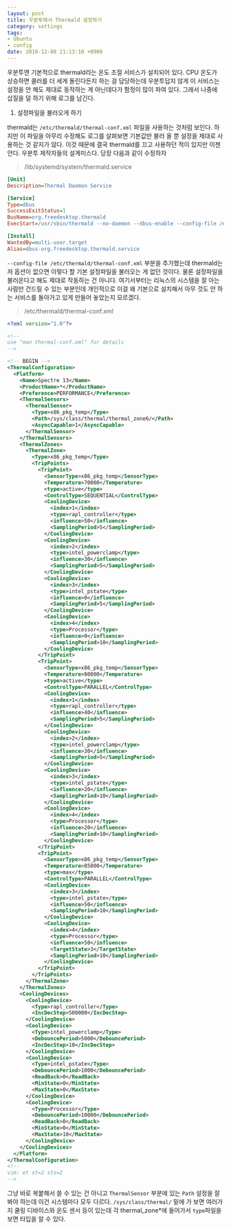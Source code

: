 ```yaml
---
layout: post
title: 우분투에서 Thermald 설정하기
category: settings
tags:
- Ubuntu
- config
date: 2018-12-08 21:13:10 +0900
---
```


우분투엔 기본적으로 thermald라는 온도 조절 서비스가 설치되어 있다. CPU 온도가 상승하면 쿨러를 더 세게 돌린다든지 하는 걸 담당하는데 우분투답지 않게 이 서비스는 설정을 안 해도 제대로 동작하는 게 아닌데다가 함정이 많이 파여 있다. 그래서 나중에 삽질을 덜 하기 위해 로그를 남긴다.


1. 설정파일을 불러오게 하기

thermald는 `/etc/thermald/thermal-conf.xml` 파일을 사용하는 것처럼 보인다. 하지만 이 파일을 아무리 수정해도 로그를 살펴보면 기본값만 불러 올 뿐 설정을 제대로 사용하는 것 같지가 않다. 이것 때문에 결국 thermald를 끄고 사용하던 적이 있지만 이젠 안다. 우분투 제작자들의 설계미스다.
당장 다음과 같이 수정하자

> /lib/systemd/system/thermald.service

```ini
[Unit]
Description=Thermal Daemon Service

[Service]
Type=dbus
SuccessExitStatus=1
BusName=org.freedesktop.thermald
ExecStart=/usr/sbin/thermald --no-daemon --dbus-enable --config-file /etc/thermald/thermal-conf.xml

[Install]
WantedBy=multi-user.target
Alias=dbus-org.freedesktop.thermald.service

```

`--config-file /etc/thermald/thermal-conf.xml` 부분을 추가했는데 thermald는 저 옵션이 없으면 이렇다 할 기본 설정파일을 불러오는 게 없던 것이다.
물론 설정파일을 불러온다고 해도 제대로 작동하는 건 아니다. 여기서부터는 리눅스의 시스템을 잘 아는 사람만 건드릴 수 있는 부분인데 개인적으로 이걸 왜 기본으로 설치해서 아무 것도 안 하는 서비스를 돌아가고 있게 만들어 놓았는지 모르겠다.

> /etc/thermald/thermal-conf.xml

```xml
<?xml version="1.0"?>

<!--
use "man thermal-conf.xml" for details
-->

<!-- BEGIN -->
<ThermalConfiguration>
  <Platform>
    <Name>Spectre 13</Name>
    <ProductName>*</ProductName>
    <Preference>PERFORMANCE</Preference>
    <ThermalSensors>
      <ThermalSensor>
        <Type>x86_pkg_temp</Type>
        <Path>/sys/class/thermal/thermal_zone6/</Path>
        <AsyncCapable>1</AsyncCapable>
      </ThermalSensor>
    </ThermalSensors>
    <ThermalZones>
      <ThermalZone>
        <Type>x86_pkg_temp</Type>
        <TripPoints>
          <TripPoint>
            <SensorType>x86_pkg_temp</SensorType>
            <Temperature>70000</Temperature>
            <type>active</type>
            <ControlType>SEQUENTIAL</ControlType>
            <CoolingDevice>
              <index>1</index>
              <type>rapl_controller</type>
              <influence>50</influence>
              <SamplingPeriod>5</SamplingPeriod>
            </CoolingDevice>
            <CoolingDevice>
              <index>2</index>
              <type>intel_powerclamp</type>
              <influence>30</influence>
              <SamplingPeriod>5</SamplingPeriod>
            </CoolingDevice>
            <CoolingDevice>
              <index>3</index>
              <type>intel_pstate</type>
              <influence>0</influence>
              <SamplingPeriod>5</SamplingPeriod>
            </CoolingDevice>
            <CoolingDevice>
              <index>4</index>
              <type>Processor</type>
              <influence>0</influence>
              <SamplingPeriod>10</SamplingPeriod>
            </CoolingDevice>
          </TripPoint>
          <TripPoint>
            <SensorType>x86_pkg_temp</SensorType>
            <Temperature>80000</Temperature>
            <type>active</type>
            <ControlType>PARALLEL</ControlType>
            <CoolingDevice>
              <index>1</index>
              <type>rapl_controller</type>
              <influence>40</influence>
              <SamplingPeriod>5</SamplingPeriod>
            </CoolingDevice>
            <CoolingDevice>
              <index>2</index>
              <type>intel_powerclamp</type>
              <influence>30</influence>
              <SamplingPeriod>5</SamplingPeriod>
            </CoolingDevice>
            <CoolingDevice>
              <index>3</index>
              <type>intel_pstate</type>
              <influence>20</influence>
              <SamplingPeriod>10</SamplingPeriod>
            </CoolingDevice>
            <CoolingDevice>
              <index>4</index>
              <type>Processor</type>
              <influence>20</influence>
              <SamplingPeriod>10</SamplingPeriod>
            </CoolingDevice>
          </TripPoint>
          <TripPoint>
            <SensorType>x86_pkg_temp</SensorType>
            <Temperature>85000</Temperature>
            <type>max</type>
            <ControlType>PARALLEL</ControlType>
            <CoolingDevice>
              <index>3</index>
              <type>intel_pstate</type>
              <influence>50</influence>
              <SamplingPeriod>10</SamplingPeriod>
            </CoolingDevice>
            <CoolingDevice>
              <index>4</index>
              <type>Processor</type>
              <influence>50</influence>
              <TargetState>3</TargetState>
              <SamplingPeriod>10</SamplingPeriod>
            </CoolingDevice>
          </TripPoint>
        </TripPoints>
      </ThermalZone>
    </ThermalZones>
    <CoolingDevices>
      <CoolingDevice>
        <Type>rapl_controller</Type>
        <IncDecStep>500000</IncDecStep>
      </CoolingDevice>
      <CoolingDevice>
        <Type>intel_powerclamp</Type>
        <DebouncePeriod>5000</DebouncePeriod>
        <IncDecStep>10</IncDecStep>
      </CoolingDevice>
      <CoolingDevice>
        <Type>intel_pstate</Type>
        <DebouncePeriod>1000</DebouncePeriod>
        <ReadBack>0</ReadBack>
        <MinState>0</MinState>
        <MaxState>0</MaxState>
      </CoolingDevice>
      <CoolingDevice>
        <Type>Processor</Type>
        <DebouncePeriod>10000</DebouncePeriod>
        <ReadBack>0</ReadBack>
        <MinState>0</MinState>
        <MaxState>10</MaxState>
      </CoolingDevice>
    </CoolingDevices>
  </Platform>
</ThermalConfiguration>
<!--
vim: et st=2 sts=2
-->
```

그냥 바로 복붙해서 쓸 수 있는 건 아니고 `ThermalSensor` 부분에 있는 `Path` 설정을 잘 봐야 하는데 이건 시스템마다 모두 다르다. `/sys/class/thermal/` 밑에 가 보면 여러가지 쿨링 디바이스와 온도 센서 등이 있는데 각 thermal_zone*에 들어가서 `type`파일을 보면 타입을 알 수 있다.
